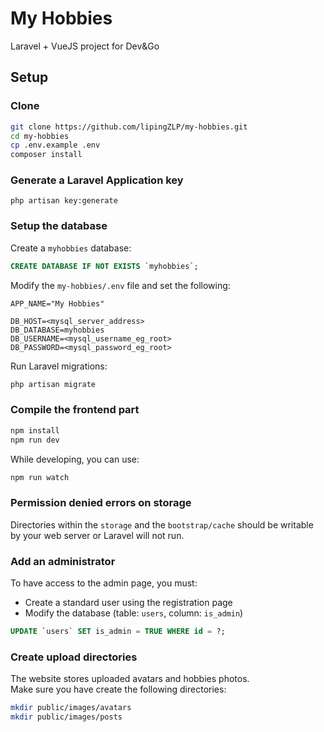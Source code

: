 # My Hobbies

Laravel + VueJS project for Dev&Go

## Setup

### Clone

```sh
git clone https://github.com/lipingZLP/my-hobbies.git
cd my-hobbies
cp .env.example .env
composer install
```

### Generate a Laravel Application key

```
php artisan key:generate
```

### Setup the database

Create a `myhobbies` database:

```sql
CREATE DATABASE IF NOT EXISTS `myhobbies`;
```

Modify the `my-hobbies/.env` file and set the following:

```
APP_NAME="My Hobbies"

DB_HOST=<mysql_server_address>
DB_DATABASE=myhobbies
DB_USERNAME=<mysql_username_eg_root>
DB_PASSWORD=<mysql_password_eg_root>
```


Run Laravel migrations:
```sh
php artisan migrate
```


### Compile the frontend part

```sh
npm install
npm run dev
```

While developing, you can use:

```sh
npm run watch
```


### Permission denied errors on storage

Directories within the `storage` and the `bootstrap/cache` should be writable by your web server or Laravel will not run.


### Add an administrator

To have access to the admin page, you must:
- Create a standard user using the registration page
- Modify the database (table: `users`, column: `is_admin`)

```sql
UPDATE `users` SET is_admin = TRUE WHERE id = ?;
```


### Create upload directories

The website stores uploaded avatars and hobbies photos.  
Make sure you have create the following directories:

```sh
mkdir public/images/avatars
mkdir public/images/posts
```
